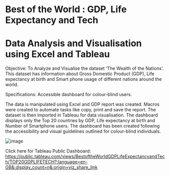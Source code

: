 # Best of the World : GDP, Life Expectancy and Tech 

# Data Analysis and Visualisation using Excel and Tableau 

Objective: To Analyze and Visualise the dataset ‘The Wealth of the Nations’. This dataset has information about Gross Domestic Product (GDP), Life expectancy at birth and Smart phone usage of different nations around the world. 

Specifications: Accessible dashboard for colour-blind users.

The data is manipulated using Excel and GDP report was created. Macros were created to automate tasks like copy, print and save the report. The dataset is then imported in Tableau for data visualisation. The dashboard displays only the Top 20 countries by GDP, Life expectancy at birth and Number of Smartphone users. The dashboard has been created following the accessibility and visual guidelines outlined for colour-blind individuals.

![image](https://user-images.githubusercontent.com/110288870/220477254-b02edf25-ff2d-4773-8d77-dbad65d4e359.png)

Click here for Tableau Public Dashboard: https://public.tableau.com/views/BestoftheWorldGDPLifeExpectancyandTech/TOP20GDPLIFETECH?:language=en-GB&:display_count=n&:origin=viz_share_link
